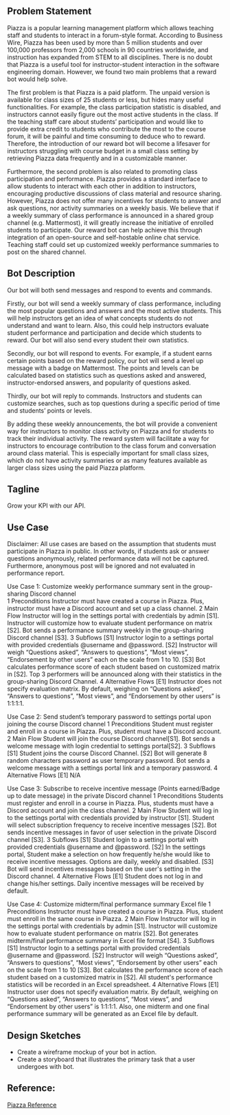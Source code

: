 ## Problem Statement

Piazza is a popular learning management platform which allows teaching staff and students to interact in a forum-style format. According to Business Wire, Piazza has been used by more than 5 million students and over 100,000 professors from 2,000 schools in 90 countries worldwide, and instruction has expanded from STEM to all disciplines. There is no doubt that Piazza is a useful tool for instructor-student interaction in the software engineering domain. However, we found two main problems that a reward bot would help solve.

The first problem is that Piazza is a paid platform. The unpaid version is available for class sizes of 25 students or less, but hides many useful functionalities. For example, the class participation statistic is disabled, and instructors cannot easily figure out the most active students in the class. If the teaching staff care about students’ participation and would like to provide extra credit to students who contribute the most to the course forum, it will be painful and time consuming to deduce who to reward. Therefore, the introduction of our reward bot will become a lifesaver for instructors struggling with course budget in a small class setting by retrieving Piazza data frequently and in a customizable manner.

Furthermore, the second problem is also related to promoting class participation and performance. Piazza provides a standard interface to allow students to interact with each other in addition to instructors, encouraging productive discussions of class material and resource sharing. However, Piazza does not offer many incentives for students to answer and ask questions, nor activity summaries on a weekly basis. We believe that if a weekly summary of class performance is announced in a shared group channel (e.g. Mattermost), it will greatly increase the initiative of enrolled students to participate. Our reward bot can help achieve this through integration of an open-source and self-hostable online chat service. Teaching staff could set up customized weekly performance summaries to post on the shared channel. 

## Bot Description

Our bot will both send messages and respond to events and commands. 

Firstly, our bot will send a weekly summary of class performance, including the most popular questions and answers and the most active students. This will help instructors get an idea of what concepts students do not understand and want to learn. Also, this could help instructors evaluate student performance and participation and decide which students to reward. Our bot will also send every student their own statistics.

Secondly, our bot will respond to events. For example, if a student earns certain points based on the reward policy, our bot will send a level up message with a badge on Mattermost. The points and levels can be calculated based on statistics such as questions asked and answered, instructor-endorsed answers, and popularity of questions asked.

Thirdly, our bot will reply to commands. Instructors and students can customize searches, such as top questions during a specific period of time and students’ points or levels.

By adding these weekly announcements, the bot will provide a convenient way for instructors to monitor class activity on Piazza and for students to track their individual activity. The reward system will facilitate a way for instructors to encourage contribution to the class forum and conversation around class material. This is especially important for small class sizes, which do not have activity summaries or as many features available as larger class sizes using the paid Piazza platform.

## Tagline

Grow your KPI with our API.

## Use Case

Disclaimer: All use cases are based on the assumption that students must participate in Piazza in public. In other words, if students ask or answer questions anonymously, related performance data will not be captured. Furthermore, anonymous post will be ignored and not evaluated in performance report.

Use Case 1: Customize weekly performance summary sent in the group-sharing Discord channel  
1 Preconditions
   Instructor must have created a course in Piazza. Plus, instructor must have a Discord account and set up a class channel.
2 Main Flow
   Instructor will log in the settings portal with credentials by admin [S1]. Instructor will customize how to evaluate student performance on matrix [S2]. Bot sends a performance summary weekly in the group-sharing Discord channel [S3].
3 Subflows
  [S1] Instructor login to a settings portal with provided credentials @username and @password.
  [S2] Instructor will weigh “Questions asked”, “Answers to questions”, “Most views”, “Endorsement by other users” each on the scale from 1 to 10. 
  [S3] Bot calculates performance score of each student based on customized matrix in [S2]. Top 3 performers will be announced along with their statistics in the group-sharing Discord Channel. 
4 Alternative Flows
  [E1] Instructor does not specify evaluation matrix. By default, weighing on “Questions asked”, “Answers to questions”, “Most views”,  and “Endorsement by other users” is 1:1:1:1.

 Use Case 2: Send student’s temporary password to settings portal upon joining the course Discord channel
1 Preconditions
   Student must register and enroll in a course in Piazza. Plus, student must have a Discord account.
2 Main Flow
   Student will join the course Discord channel[S1]. Bot sends a welcome message with login credential to settings portal[S2].
3 Subflows
  [S1] Student joins the course Discord Channel.
  [S2] Bot will generate 8 random characters password as user temporary password. Bot sends a welcome message with a settings portal link and a temporary password. 
4 Alternative Flows
  [E1] N/A

Use Case 3: Subscribe to receive incentive message (Points earned/Badge up to date message) in the private Discord channel
1 Preconditions
   Students must register and enroll in a course in Piazza. Plus, students must have a Discord account and join the class channel.
2 Main Flow
   Student will log in to the settings portal with credentials provided by instructor [S1]. Student will select subscription frequency to receive incentive messages [S2]. Bot sends incentive messages in favor of user selection in the private Discord channel [S3].
3 Subflows
  [S1] Student login to a settings portal with provided credentials @username and @password.
  [S2] In the settings portal, Student make a selection on how frequently he/she would like to receive incentive messages. Options are daily, weekly and disabled.
  [S3] Bot will send incentives messages based on the user's setting in the Discord channel.
4 Alternative Flows
  [E1] Student does not log in and change his/her settings. Daily incentive messages will be received by default. 

Use Case 4: Customize midterm/final performance summary Excel file
1 Preconditions
   Instructor must have created a course in Piazza. Plus, student must enroll in the same course in Piazza.
2 Main Flow
   Instructor will log in the settings portal with credentials by admin [S1]. Instructor will customize how to evaluate student performance on matrix [S2]. Bot generates midterm/final performance summary in Excel file format [S4].
3 Subflows
  [S1] Instructor login to a settings portal with provided credentials @username and @password.
  [S2] Instructor will weigh “Questions asked”, “Answers to questions”, “Most views”, “Endorsement by other users” each on the scale from 1 to 10 [S3]. Bot calculates the performance score of each student based on a customized matrix in [S2]. All student's performance statistics will be recorded in an Excel spreadsheet.
4 Alternative Flows
  [E1] Instructor user does not specify evaluation matrix. By default, weighing on “Questions asked”, “Answers to questions”, “Most views”,  and “Endorsement by other users” is 1:1:1:1. Also, one midterm and one final performance summary will be generated as an Excel file by default.  
  
 
## Design Sketches  
- Create a wireframe mockup of your bot in action.  
- Create a storyboard that illustrates the primary task that a user undergoes with bot.


## Reference: 
[Piazza Reference](https://www.businesswire.com/news/home/20210126005439/en/Leading-Colleges-and-Universities-Across-the-U.S.-Select-the-Piazza-QA-Platform-for-Enhanced-Virtual-Learning-Experiences#:~:text=Piazza%20has%20been%20used%20by,license%2C%20visit%20our%20license%20page)
